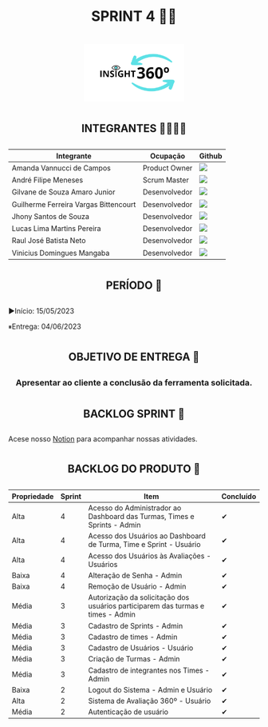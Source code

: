 # <h1 align=center>SPRINT 4 🏁🏃‍<h1/>
<p align='center'>
<img src="https://raw.githubusercontent.com/AndreMeneses0103/API_1_SEMESTRE/images/logo_preto.png" width="40%" />
</p>
  
# <h2 align=center>INTEGRANTES 👩‍💻👨‍💻<h2/>

Integrante |Ocupação |Github
 -----------|---------|------
Amanda Vannucci de Campos |Product Owner|[<img src="https://camo.githubusercontent.com/fbc3df79ffe1a99e482b154b29262ecbb10d6ee4ed22faa82683aa653d72c4e1/68747470733a2f2f696d672e736869656c64732e696f2f62616467652f4769744875622d3130303030303f7374796c653d666f722d7468652d6261646765266c6f676f3d676974687562266c6f676f436f6c6f723d7768697465" />](https://github.com/Amandavannuccic)
André Filipe Meneses |Scrum Master|[<img src="https://camo.githubusercontent.com/fbc3df79ffe1a99e482b154b29262ecbb10d6ee4ed22faa82683aa653d72c4e1/68747470733a2f2f696d672e736869656c64732e696f2f62616467652f4769744875622d3130303030303f7374796c653d666f722d7468652d6261646765266c6f676f3d676974687562266c6f676f436f6c6f723d7768697465" />](https://github.com/AndreMeneses0103)
Gilvane de Souza Amaro Junior |Desenvolvedor|[<img src="https://camo.githubusercontent.com/fbc3df79ffe1a99e482b154b29262ecbb10d6ee4ed22faa82683aa653d72c4e1/68747470733a2f2f696d672e736869656c64732e696f2f62616467652f4769744875622d3130303030303f7374796c653d666f722d7468652d6261646765266c6f676f3d676974687562266c6f676f436f6c6f723d7768697465" />](https://github.com/gilvaneamaro)
Guilherme Ferreira Vargas Bittencourt |Desenvolvedor|[<img src="https://camo.githubusercontent.com/fbc3df79ffe1a99e482b154b29262ecbb10d6ee4ed22faa82683aa653d72c4e1/68747470733a2f2f696d672e736869656c64732e696f2f62616467652f4769744875622d3130303030303f7374796c653d666f722d7468652d6261646765266c6f676f3d676974687562266c6f676f436f6c6f723d7768697465" />](https://github.com/GuioBittencourt)
Jhony Santos de Souza |Desenvolvedor|[<img src="https://camo.githubusercontent.com/fbc3df79ffe1a99e482b154b29262ecbb10d6ee4ed22faa82683aa653d72c4e1/68747470733a2f2f696d672e736869656c64732e696f2f62616467652f4769744875622d3130303030303f7374796c653d666f722d7468652d6261646765266c6f676f3d676974687562266c6f676f436f6c6f723d7768697465" />](https://github.com/santosjhony12)
Lucas Lima Martins Pereira |Desenvolvedor|[<img src="https://camo.githubusercontent.com/fbc3df79ffe1a99e482b154b29262ecbb10d6ee4ed22faa82683aa653d72c4e1/68747470733a2f2f696d672e736869656c64732e696f2f62616467652f4769744875622d3130303030303f7374796c653d666f722d7468652d6261646765266c6f676f3d676974687562266c6f676f436f6c6f723d7768697465" />](https://github.com/SuieverSide)
Raul José Batista Neto |Desenvolvedor|[<img src="https://camo.githubusercontent.com/fbc3df79ffe1a99e482b154b29262ecbb10d6ee4ed22faa82683aa653d72c4e1/68747470733a2f2f696d672e736869656c64732e696f2f62616467652f4769744875622d3130303030303f7374796c653d666f722d7468652d6261646765266c6f676f3d676974687562266c6f676f436f6c6f723d7768697465" />](https://github.com/raulnt)
Vinicius Domingues Mangaba |Desenvolvedor|[<img src="https://camo.githubusercontent.com/fbc3df79ffe1a99e482b154b29262ecbb10d6ee4ed22faa82683aa653d72c4e1/68747470733a2f2f696d672e736869656c64732e696f2f62616467652f4769744875622d3130303030303f7374796c653d666f722d7468652d6261646765266c6f676f3d676974687562266c6f676f436f6c6f723d7768697465" />](https://github.com/viniciusmangaba)

# <h2 align=center>PERÍODO 📅<h2/>
▶Início: 15/05/2023 

⏸Entrega: 04/06/2023 

# <h2 align=center>OBJETIVO DE ENTREGA 🎯<h2/>
<h3 align=center>Apresentar ao cliente a conclusão da ferramenta solicitada. <h3/>

# <h2 align="center">BACKLOG SPRINT  📌 <h2/>
Acese nosso [Notion](https://inky-parsley-343.notion.site/76909f786e2f49b4b351ddff4e39ad53?v=39dc6a7a7208461bb7a07d5ce066eec2) para acompanhar nossas atividades.  

# <h2 align=center>BACKLOG DO PRODUTO 📌<h2/>
  
Propriedade | Sprint |	Item | Concluído
--- | --- | --- | ---
Alta	| 4 |	Acesso do Administrador ao Dashboard das Turmas, Times e Sprints - Admin |✔
Alta	| 4 |	Acesso dos Usuários ao Dashboard de Turma, Time e Sprint - Usuário |✔
Alta	| 4 |	Acesso dos Usuários às Avaliações - Usuários |✔
Baixa	| 4 |	Alteração de Senha - Admin |✔
Baixa	| 4 |	Remoção de Usuário - Admin |✔
Média	| 3 |	Autorização da solicitação dos usuários participarem das turmas e times - Admin |✔
Média	| 3 |	Cadastro de Sprints - Admin |✔
Média	| 3 |	Cadastro de times - Admin |✔
Média	| 3 |	Cadastro de Usuários - Usuário |✔
Média	| 3 |	Criação de Turmas - Admin |✔
Média	| 3 |	Cadastro de integrantes nos Times - Admin |✔
Baixa	| 2 |	Logout do Sistema - Admin e Usuário| ✔
Alta	| 2 |	Sistema de Avaliação 360º - Usuário |✔
Média	| 2 |	Autenticação de usuário |✔
